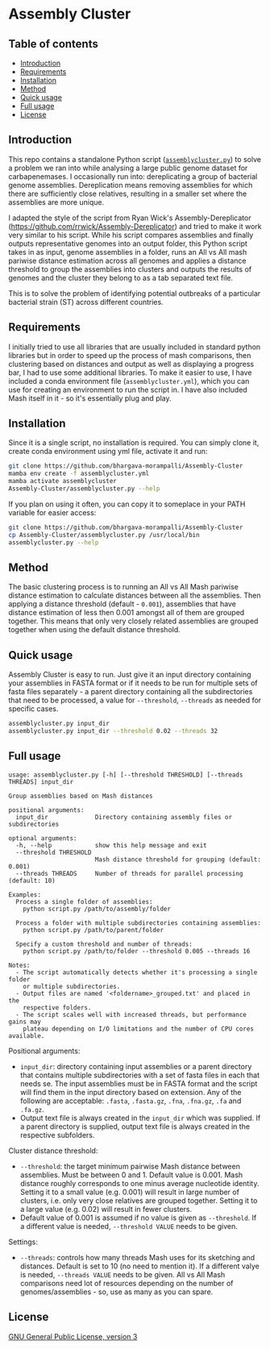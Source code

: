 # Assembly Cluster

## Table of contents

* [Introduction](#introduction)
* [Requirements](#requirements)
* [Installation](#installation)
* [Method](#method)
* [Quick usage](#quick-usage)
* [Full usage](#full-usage)
* [License](#license)



## Introduction

This repo contains a standalone Python script ([`assemblycluster.py`](assemblycluster.py)) to solve a problem we ran into while analysing a large public genome dataset for carbapenemases. I occasionally run into: dereplicating a group of bacterial genome assemblies. Dereplication means removing assemblies for which there are sufficiently close relatives, resulting in a smaller set where the assemblies are more unique.

I adapted the style of the script from Ryan Wick's Assembly-Dereplicator (https://github.com/rrwick/Assembly-Dereplicator) and tried to make it work very similar to his script. While his script compares assemblies and finally outputs representative genomes into an output folder, this Python script takes in as input, genome assemblies in a folder, runs an All vs All mash pariwise distance estimation across all genomes and applies a distance threshold to group the assemblies into clusters and outputs the results of genomes and the cluster they belong to as a tab separated text file.

This is to solve the problem of identifying potential outbreaks of a particular bacterial strain (ST) across different countries.


## Requirements

I initially tried to use all libraries that are usually included in standard python libraries but in order to speed up the process of mash comparisons, then clustering based on distances and output as well as displaying a progress bar, I had to use some additional libraries.
To make it easier to use, I have included a conda environment file (`assemblycluster.yml`), which you can use for creating an environment to run the script in. I have also included Mash itself in it - so it's essentially plug and play.


## Installation

Since it is a single script, no installation is required. You can simply clone it, create conda environment using yml file, activate it and run:
```bash
git clone https://github.com/bhargava-morampalli/Assembly-Cluster
mamba env create -f assemblycluster.yml
mamba activate assemblycluster
Assembly-Cluster/assemblycluster.py --help
```

If you plan on using it often, you can copy it to someplace in your PATH variable for easier access:
```bash
git clone https://github.com/bhargava-morampalli/Assembly-Cluster
cp Assembly-Cluster/assemblycluster.py /usr/local/bin
assemblycluster.py --help
```

## Method

The basic clustering process is to running an All vs All Mash pariwise distance estimation to calculate distances between all the assemblies. Then applying a distance threshold (default - `0.001`), assemblies that have distance estimation of less then 0.001 amongst all of them are grouped together. This means that only very closely related assemblies are grouped together when using the default distance threshold.


## Quick usage

Assembly Cluster is easy to run. Just give it an input directory containing your assemblies in FASTA format or if it needs to be run for multiple sets of fasta files separately - a parent directory containing all the subdirectories that need to be processed, a value for `--threshold`, `--threads` as needed for specific cases.

```bash
assemblycluster.py input_dir
assemblycluster.py input_dir --threshold 0.02 --threads 32
```



## Full usage

```
usage: assemblycluster.py [-h] [--threshold THRESHOLD] [--threads THREADS] input_dir

Group assemblies based on Mash distances

positional arguments:
  input_dir             Directory containing assembly files or subdirectories

optional arguments:
  -h, --help            show this help message and exit
  --threshold THRESHOLD
                        Mash distance threshold for grouping (default: 0.001)
  --threads THREADS     Number of threads for parallel processing (default: 10)

Examples:
  Process a single folder of assemblies:
    python script.py /path/to/assembly/folder

  Process a folder with multiple subdirectories containing assemblies:
    python script.py /path/to/parent/folder

  Specify a custom threshold and number of threads:
    python script.py /path/to/folder --threshold 0.005 --threads 16

Notes:
  - The script automatically detects whether it's processing a single folder
    or multiple subdirectories.
  - Output files are named '<foldername>_grouped.txt' and placed in the
    respective folders.
  - The script scales well with increased threads, but performance gains may
    plateau depending on I/O limitations and the number of CPU cores available.
```

Positional arguments:
* `input_dir`: directory containing input assemblies or a parent directory that contains multiple subdirectories with a set of fasta files in each that needs se. The input assemblies must be in FASTA format and the script will find them in the input directory based on extension. Any of the following are acceptable: `.fasta`, `.fasta.gz`, `.fna`, `.fna.gz`, `.fa` and `.fa.gz`.
* Output text file is always created in the `input_dir` which was supplied. If a parent directory is supplied, output text file is always created in the respective subfolders.

Cluster distance threshold:
* `--threshold`: the target minimum pairwise Mash distance between assemblies. Must be between 0 and 1. Default value is 0.001. Mash distance roughly corresponds to one minus average nucleotide identity. Setting it to a small value (e.g. 0.001) will result in large number of clusters, i.e. only very close relatives are grouped together. Setting it to a large value (e.g. 0.02) will result in fewer clusters.
* Default value of 0.001 is assumed if no value is given as `--threshold`. If a different value is needed, `--threshold VALUE` needs to be given.

Settings:
* `--threads`: controls how many threads Mash uses for its sketching and distances. Default is set to 10 (no need to mention it). If a different valye is needed, `--threads VALUE` needs to be given. All vs All Mash comparisons need lot of resources depending on the number of genomes/assemblies - so, use as many as you can spare.

## License

[GNU General Public License, version 3](https://www.gnu.org/licenses/gpl-3.0.html)
